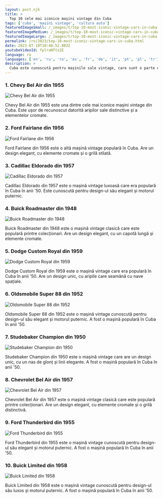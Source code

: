 ```yaml
---
layout: post.njk
title: >
  Top 10 cele mai iconice mașini vintage din Cuba
tags: ['cuba', 'mașini vintage', 'cultura auto']
featuredImageSmall: /_images/t/top-10-most-iconic-vintage-cars-in-cuba-cover-ro-small.webp
featuredImageMedium: /_images/t/top-10-most-iconic-vintage-cars-in-cuba-cover-ro-medium.webp
featuredImageLarge: /_images/t/top-10-most-iconic-vintage-cars-in-cuba-cover-ro-large.webp
permalink: /ro/2023/top-10-most-iconic-vintage-cars-in-cuba.html
date: 2023-07-10T10:48:52.883Z
youtubeVideoId: fplraNTts2E
language: ro
languages: ['en', 'ru', 'ro', 'es', 'fr', 'de', 'it', 'pt', 'pl', 'tr']
description: >
  Cuba este cunoscută pentru mașinile sale vintage, care sunt o parte esențială a culturii și istoriei țării. Iată cele mai iconice 10 mașini vintage pe care le poți găsi în Cuba.
---
```


### 1. Chevy Bel Air din 1955

![Chevy Bel Air din 1955](/_images/d/d5f2dcc9988f5fb591b9b6279747751c-medium.webp)

Chevy Bel Air din 1955 este una dintre cele mai iconice mașini vintage din Cuba. Este ușor de recunoscut datorită aripilor sale distinctive și a elementelor cromate.

### 2. Ford Fairlane din 1956

![Ford Fairlane din 1956](/_images/4/4c2116c80cbe534fff9a6d0d06fd72c1-medium.webp)

Ford Fairlane din 1956 este o altă mașină vintage populară în Cuba. Are un design elegant, cu elemente cromate și o grilă stilată.

### 3. Cadillac Eldorado din 1957

![Cadillac Eldorado din 1957](/_images/8/8fac7c7689b8936200d5d699688c41fe-medium.webp)

Cadillac Eldorado din 1957 este o mașină vintage luxoasă care era populară în Cuba în anii '50. Este cunoscută pentru design-ul său elegant și motorul puternic.

### 4. Buick Roadmaster din 1948

![Buick Roadmaster din 1948](/_images/9/96b1c9c9ea9e64a57a98546b13dea95d-medium.webp)

Buick Roadmaster din 1948 este o mașină vintage clasică care este populară printre colecționari. Are un design elegant, cu un capotă lungă și elemente cromate.

### 5. Dodge Custom Royal din 1959

![Dodge Custom Royal din 1959](/_images/1/1f2cce4c451b51a027e902e809170ea5-medium.webp)

Dodge Custom Royal din 1959 este o mașină vintage care era populară în Cuba în anii '50. Are un design unic, cu aripile care seamănă cu nave spațiale.

### 6. Oldsmobile Super 88 din 1952

![Oldsmobile Super 88 din 1952](/_images/d/ddfc2fb8634c291842d620a259fbb6cc-medium.webp)

Oldsmobile Super 88 din 1952 este o mașină vintage cunoscută pentru design-ul său elegant și motorul puternic. A fost o mașină populară în Cuba în anii '50.

### 7. Studebaker Champion din 1950

![Studebaker Champion din 1950](/_images/f/fb2592cf27e9b56a68f1254c3397a19b-medium.webp)

Studebaker Champion din 1950 este o mașină vintage care are un design unic, cu un nas de glonț și linii elegante. A fost o mașină populară în Cuba în anii '50.

### 8. Chevrolet Bel Air din 1957

![Chevrolet Bel Air din 1957](/_images/6/6d57e1086feb368fee97ddbedd38809f-medium.webp)

Chevrolet Bel Air din 1957 este o mașină vintage clasică care este populară printre colecționari. Are un design elegant, cu elemente cromate și o grilă distinctivă.

### 9. Ford Thunderbird din 1955

![Ford Thunderbird din 1955](/_images/d/dfc9439b5c0d9cd6c81d42b15c576fbf-medium.webp)

Ford Thunderbird din 1955 este o mașină vintage cunoscută pentru design-ul său elegant și motorul puternic. A fost o mașină populară în Cuba în anii '50.

### 10. Buick Limited din 1958

![Buick Limited din 1958](/_images/0/075de274619f7248c027ec7372691f7b-medium.webp)

Buick Limited din 1958 este o mașină vintage cunoscută pentru design-ul său luxos și motorul puternic. A fost o mașină populară în Cuba în anii '50.

